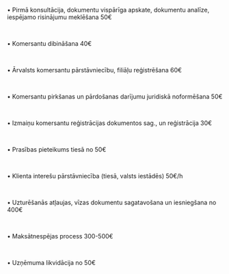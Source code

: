 • Pirmā konsultācija, dokumentu vispārīga apskate, dokumentu analīze, iespējamo risinājumu meklēšana <span>50€</span>

<br/>

• Komersantu dibināšana <span>40€</span>

<br/>

• Ārvalsts komersantu pārstāvniecību, filiāļu reģistrēšana <span>60€</span>

<br/>

• Komersantu pirkšanas un pārdošanas darījumu juridiskā noformēšana <span>50€</span>

<br/>

• Izmaiņu komersantu reģistrācijas dokumentos sag., un reģistrācija <span>30€</span>

<br/>

• Prasības pieteikums tiesā <span>no 50€</span>

<br/>

• Klienta interešu pārstāvniecība (tiesā, valsts iestādēs) <span>50€/h</span>

<br/>

• Uzturēšanās atļaujas, vīzas dokumentu sagatavošana un iesniegšana <span>no 400€</span>

<br/>

• Maksātnespējas process <span>300-500€</span>

<br/>

• Uzņēmuma likvidācija <span>no 50€</span>
